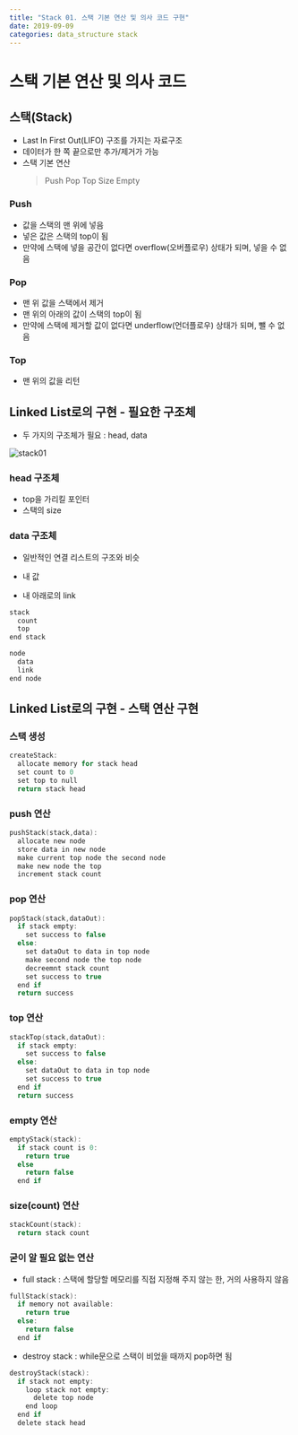 ```yaml
---
title: "Stack 01. 스택 기본 연산 및 의사 코드 구현"
date: 2019-09-09
categories: data_structure stack
---
```


# 스택 기본 연산 및 의사 코드

## 스택(Stack)

- Last In First Out(LIFO) 구조를 가지는 자료구조
- 데이터가 한 쪽 끝으로만 추가/제거가 가능
- 스택 기본 연산
  > Push Pop Top Size Empty

### Push

- 값을 스택의 맨 위에 넣음
- 넣은 값은 스택의 top이 됨
- 만약에 스택에 넣을 공간이 없다면 overflow(오버플로우) 상태가 되며, 넣을 수 없음

### Pop

- 맨 위 값을 스택에서 제거
- 맨 위의 아래의 값이 스택의 top이 됨
- 만약에 스택에 제거할 값이 없다면 underflow(언더플로우) 상태가 되며, 뺄 수 없음

### Top

- 맨 위의 값을 리턴

## Linked List로의 구현 - 필요한 구조체

- 두 가지의 구조체가 필요 : head, data

![stack01](https://user-images.githubusercontent.com/26007107/64519804-d612f100-d32f-11e9-814e-fffb05fad7a9.PNG)

### head 구조체

- top을 가리킬 포인터
- 스택의 size

### data 구조체

- 일반적인 연결 리스트의 구조와 비슷

- 내 값
- 내 아래로의 link

~~~c
stack
  count
  top
end stack

node
  data
  link
end node
~~~

## Linked List로의 구현 - 스택 연산 구현

### 스택 생성

~~~c
createStack:
  allocate memory for stack head
  set count to 0
  set top to null
  return stack head
~~~

### push 연산

~~~c
pushStack(stack,data):
  allocate new node
  store data in new node
  make current top node the second node
  make new node the top
  increment stack count
~~~

### pop 연산

~~~c
popStack(stack,dataOut):
  if stack empty:
    set success to false
  else:
    set dataOut to data in top node
    make second node the top node
    decreemnt stack count
    set success to true
  end if
  return success
~~~

### top 연산

~~~c
stackTop(stack,dataOut):
  if stack empty:
    set success to false
  else:
    set dataOut to data in top node
    set success to true
  end if
  return success
~~~

### empty 연산

~~~c
emptyStack(stack):
  if stack count is 0:
    return true
  else
    return false
  end if
~~~

### size(count) 연산

~~~c
stackCount(stack):
  return stack count
~~~

### 굳이 알 필요 없는 연산

- full stack : 스택에 할당할 메모리를 직접 지정해 주지 않는 한, 거의 사용하지 않음

~~~c
fullStack(stack):
  if memory not available:
    return true
  else:
    return false
  end if
~~~

- destroy stack : while문으로 스택이 비었을 때까지 pop하면 됨

~~~c
destroyStack(stack):
  if stack not empty:
    loop stack not empty:
      delete top node
    end loop
  end if
  delete stack head
~~~
